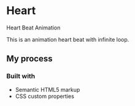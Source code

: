 # Heart
Heart Beat Animation


This is an animation heart beat with infinite loop.

## My process

### Built with

- Semantic HTML5 markup
- CSS custom properties

